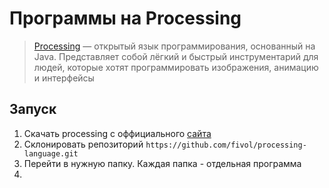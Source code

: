 # Программы на Processing
> [Processing](https://processing.org/) — открытый язык программирования, основанный на Java. Представляет собой лёгкий и быстрый инструментарий для людей, которые хотят программировать изображения, анимацию и интерфейсы


## Запуск
1. Скачать processing с оффициального [сайта](https://processing.org/download/) 
2. Склонировать репозиторий `https://github.com/fivol/processing-language.git`
3. Перейти в нужную папку. Каждая папка - отдельная программа
4. 
